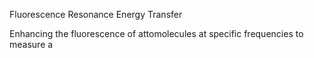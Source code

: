 

Fluorescence Resonance Energy Transfer

Enhancing the fluorescence of attomolecules at specific frequencies to measure a 
